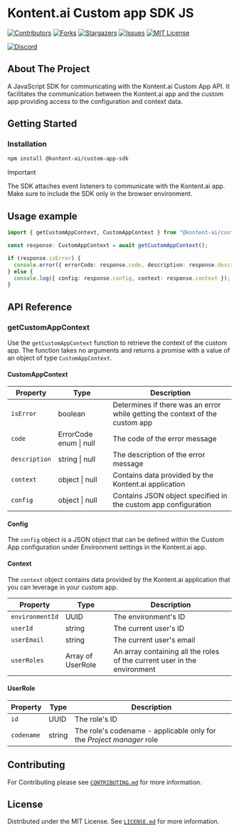 # Kontent.ai Custom app SDK JS

[![Contributors][contributors-shield]][contributors-url]
[![Forks][forks-shield]][forks-url]
[![Stargazers][stars-shield]][stars-url]
[![Issues][issues-shield]][issues-url]
[![MIT License][license-shield]][license-url]

[![Discord][discussion-shield]][discussion-url]

## About The Project

A JavaScript SDK for communicating with the Kontent.ai Custom App API.
It facilitates the communication between the Kontent.ai app and the custom app providing access to the configuration and context data.

## Getting Started

### Installation

```sh
npm install @kontent-ai/custom-app-sdk
```

> [!IMPORTANT]  
> The SDK attaches event listeners to communicate with the Kontent.ai app. Make sure to include the SDK only in the browser environment.

## Usage example

```typescript
import { getCustomAppContext, CustomAppContext } from "@kontent-ai/custom-app-sdk";

const response: CustomAppContext = await getCustomAppContext();

if (response.isError) {
  console.error({ errorCode: response.code, description: response.description});
} else {
  console.log({ config: response.config, context: response.context });
}
```

## API Reference

### getCustomAppContext

Use the `getCustomAppContext` function to retrieve the context of the custom app. The function takes no arguments and returns a promise with a value of an object of type `CustomAppContext`.

#### CustomAppContext

| Property      | Type                   | Description                                                                  |
|---------------|------------------------|------------------------------------------------------------------------------|
| `isError`     | boolean                | Determines if there was an error while getting the context of the custom app |
| `code`        | ErrorCode enum \| null | The code of the error message                                                |
| `description` | string \| null         | The description of the error message                                         |
| `context`     | object \| null         | Contains data provided by the Kontent.ai application                         |
| `config`      | object \| null         | Contains JSON object specified in the custom app configuration               |

#### Config 
The `config` object is a JSON object that can be defined within the Custom App configuration under Environment settings in the Kontent.ai app.

#### Context 
The `context` object contains data provided by the Kontent.ai application that you can leverage in your custom app. 

| Property        | Type              | Description                                                              |
|-----------------|-------------------|--------------------------------------------------------------------------|
| `environmentId` | UUID              | The environment's ID                                                     |
| `userId`        | string            | The current user's ID                                                    |
| `userEmail`     | string            | The current user's email                                                 |
| `userRoles`     | Array of UserRole | An array containing all the roles of the current user in the environment |

#### UserRole 

| Property   | Type   | Description                                                          |
|------------|--------|----------------------------------------------------------------------|
| `id`       | UUID   | The role's ID                                                        |
| `codename` | string | The role's codename - applicable only for the _Project manager_ role |

## Contributing

For Contributing please see  <a href="./CONTRIBUTING.md">`CONTRIBUTING.md`</a> for more information.



## License

Distributed under the MIT License. See [`LICENSE.md`](./LICENSE.md) for more information.


[contributors-shield]: https://img.shields.io/github/contributors/kontent-ai/custom-app-sdk-js.svg?style=for-the-badge
[contributors-url]: https://github.com/kontent-ai/custom-app-sdk-js/graphs/contributors
[forks-shield]: https://img.shields.io/github/forks/kontent-ai/custom-app-sdk-js.svg?style=for-the-badge
[forks-url]: https://github.com/kontent-ai/custom-app-sdk-js/network/members
[stars-shield]: https://img.shields.io/github/stars/kontent-ai/custom-app-sdk-js.svg?style=for-the-badge
[stars-url]: https://github.com/kontent-ai/custom-app-sdk-js/stargazers
[issues-shield]: https://img.shields.io/github/issues/kontent-ai/custom-app-sdk-js.svg?style=for-the-badge
[issues-url]:https://github.com/kontent-ai/custom-app-sdk-js/issues
[license-shield]: https://img.shields.io/github/license/kontent-ai/custom-app-sdk-js.svg?style=for-the-badge
[license-url]:https://github.com/kontent-ai/custom-app-sdk-js/blob/master/LICENSE.md
[discussion-shield]: https://img.shields.io/discord/821885171984891914?color=%237289DA&label=Kontent%2Eai%20Discord&logo=discord&style=for-the-badge
[discussion-url]: https://discord.com/invite/SKCxwPtevJ
